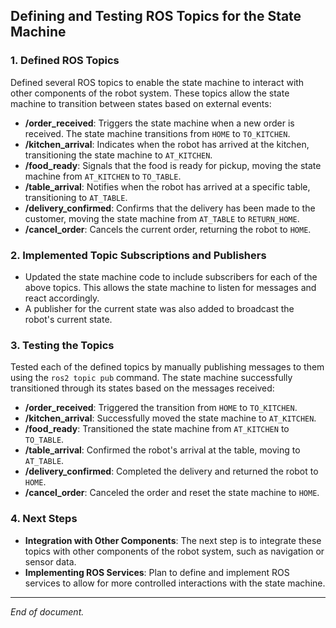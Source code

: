 ## Defining and Testing ROS Topics for the State Machine

### 1. Defined ROS Topics

Defined several ROS topics to enable the state machine to interact with other components of the robot system. These topics allow the state machine to transition between states based on external events:

- **/order_received**: Triggers the state machine when a new order is received. The state machine transitions from `HOME` to `TO_KITCHEN`.
- **/kitchen_arrival**: Indicates when the robot has arrived at the kitchen, transitioning the state machine to `AT_KITCHEN`.
- **/food_ready**: Signals that the food is ready for pickup, moving the state machine from `AT_KITCHEN` to `TO_TABLE`.
- **/table_arrival**: Notifies when the robot has arrived at a specific table, transitioning to `AT_TABLE`.
- **/delivery_confirmed**: Confirms that the delivery has been made to the customer, moving the state machine from `AT_TABLE` to `RETURN_HOME`.
- **/cancel_order**: Cancels the current order, returning the robot to `HOME`.

### 2. Implemented Topic Subscriptions and Publishers

- Updated the state machine code to include subscribers for each of the above topics. This allows the state machine to listen for messages and react accordingly.
- A publisher for the current state was also added to broadcast the robot's current state.

### 3. Testing the Topics

Tested each of the defined topics by manually publishing messages to them using the `ros2 topic pub` command. The state machine successfully transitioned through its states based on the messages received:

- **/order_received**: Triggered the transition from `HOME` to `TO_KITCHEN`.
- **/kitchen_arrival**: Successfully moved the state machine to `AT_KITCHEN`.
- **/food_ready**: Transitioned the state machine from `AT_KITCHEN` to `TO_TABLE`.
- **/table_arrival**: Confirmed the robot's arrival at the table, moving to `AT_TABLE`.
- **/delivery_confirmed**: Completed the delivery and returned the robot to `HOME`.
- **/cancel_order**: Canceled the order and reset the state machine to `HOME`.

### 4. Next Steps

- **Integration with Other Components**: The next step is to integrate these topics with other components of the robot system, such as navigation or sensor data.
- **Implementing ROS Services**: Plan to define and implement ROS services to allow for more controlled interactions with the state machine.

---

*End of document.*

